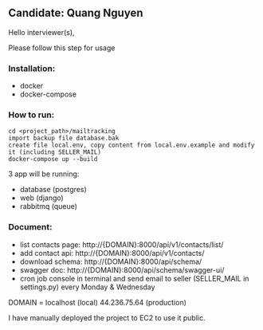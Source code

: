 ## Candidate: Quang Nguyen

Hello interviewer(s),

Please follow this step for usage

### Installation:

- docker
- docker-compose

### How to run:
```
cd <project_path>/mailtracking
import backup file database.bak
create file local.env, copy content from local.env.example and modify it (including SELLER_MAIL)
docker-compose up --build
```

3 app will be running:
- database (postgres)
- web (django)
- rabbitmq (queue)

### Document:
- list contacts page: http://{DOMAIN}:8000/api/v1/contacts/list/
- add contact api: http://{DOMAIN}:8000/api/v1/contacts/
- download schema: http://{DOMAIN}:8000/api/schema/
- swagger doc: http://{DOMAIN}:8000/api/schema/swagger-ui/
- cron job console in terminal and send email to seller (SELLER_MAIL in settings.py) every Monday & Wednesday

DOMAIN = localhost (local) 
         44.236.75.64 (production)
         
I have manually deployed the project to EC2 to use it public.
